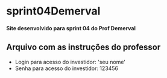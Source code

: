 # sprint04Demerval
#### Site desenvolvido para sprint 04 do Prof Demerval

## Arquivo com as instruções do professor
* Login para acesso do investidor: 'seu nome'
* Senha para acesso do investidor: 123456 
